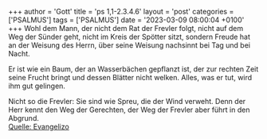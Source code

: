 +++
author = 'Gott'
title = 'ps 1,1-2.3.4.6'
layout = 'post'
categories = ['PSALMUS']
tags = ['PSALMUS']
date = '2023-03-09 08:00:04 +0100'
+++
Wohl dem Mann, der nicht dem Rat der Frevler folgt,
nicht auf dem Weg der Sünder geht,
nicht im Kreis der Spötter sitzt,
sondern Freude hat an der Weisung des Herrn,
über seine Weisung nachsinnt bei Tag und bei Nacht.

Er ist wie ein Baum, der an Wasserbächen gepflanzt ist,
der zur rechten Zeit seine Frucht bringt
und dessen Blätter nicht welken.<!--more-->
Alles, was er tut,
wird ihm gut gelingen.

Nicht so die Frevler:
Sie sind wie Spreu, die der Wind verweht.
Denn der Herr kennt den Weg der Gerechten,
der Weg der Frevler aber führt in den Abgrund.<br> [Quelle: Evangelizo](https://evangeliumtagfuertag.org/DE/gospel)